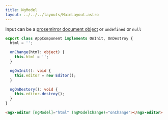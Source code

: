 ```yaml
---
title: NgModel
layout: ../../../layouts/MainLayout.astro
---
```


Input can be a [prosemirror document object](https://prosemirror.net/docs/ref/#model.Document_Structure) or `undefined` or `null`

```ts
export class AppComponent implements OnInit, OnDestroy {
  html = '';

  onChange(html: object) {
    this.html = '';
  }

  ngOnInit(): void {
    this.editor = new Editor();
  }

  ngOnDestory(): void {
    this.editor.destroy();
  }
}
```

```html
<ngx-editor [ngModel]="html" (ngModelChange)="onChange"></ngx-editor>
```
